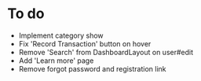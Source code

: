 # To do

- Implement category show
- Fix 'Record Transaction' button on hover
- Remove 'Search' from DashboardLayout on user#edit
- Add 'Learn more' page
- Remove forgot password and registration link

